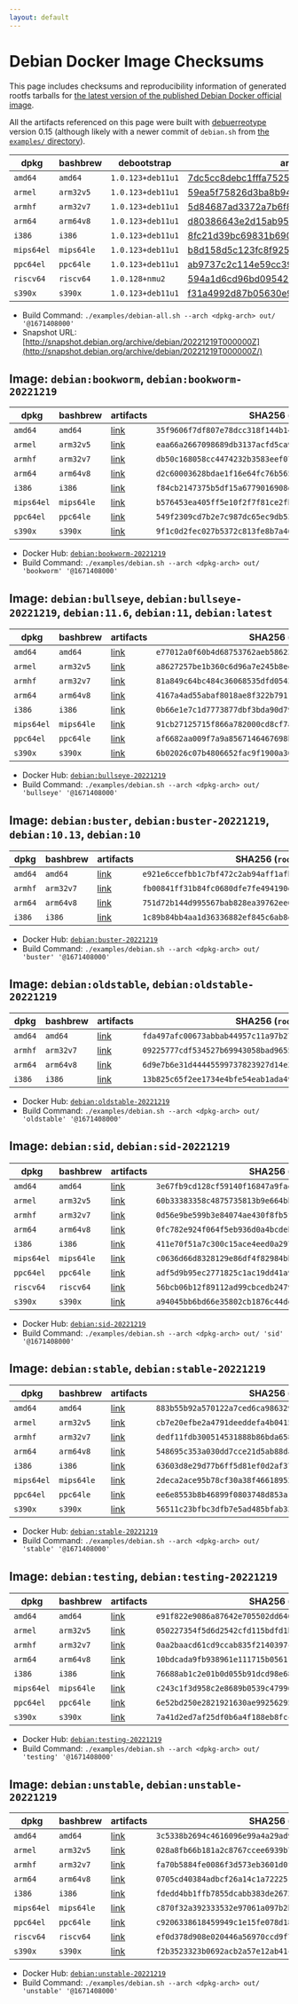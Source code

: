 ```yaml
---
layout: default
---
```


# Debian Docker Image Checksums

This page includes checksums and reproducibility information of generated rootfs tarballs for [the latest version of the published Debian Docker official image](https://hub.docker.com/_/debian).

All the artifacts referenced on this page were built with [debuerreotype](https://github.com/debuerreotype/debuerreotype) version 0.15 (although likely with a newer commit of `debian.sh` from [the `examples/` directory](https://github.com/debuerreotype/debuerreotype/tree/master/examples)).

| dpkg | bashbrew | debootstrap | artifacts |
| - | - | - | - |
| `amd64` | `amd64` | `1.0.123+deb11u1` | [7dc5cc8debc1fffa75259c94dda255d09a122b55](https://github.com/debuerreotype/docker-debian-artifacts/tree/7dc5cc8debc1fffa75259c94dda255d09a122b55) |
| `armel` | `arm32v5` | `1.0.123+deb11u1` | [59ea5f75826d3ba8b94014a24907e712de1a2936](https://github.com/debuerreotype/docker-debian-artifacts/tree/59ea5f75826d3ba8b94014a24907e712de1a2936) |
| `armhf` | `arm32v7` | `1.0.123+deb11u1` | [5d84687ad3372a7b6f8a8c1e20136d2fabfa047a](https://github.com/debuerreotype/docker-debian-artifacts/tree/5d84687ad3372a7b6f8a8c1e20136d2fabfa047a) |
| `arm64` | `arm64v8` | `1.0.123+deb11u1` | [d80386643e2d15ab951a0b2c5f3617f19e437b95](https://github.com/debuerreotype/docker-debian-artifacts/tree/d80386643e2d15ab951a0b2c5f3617f19e437b95) |
| `i386` | `i386` | `1.0.123+deb11u1` | [8fc21d39bc69831b690b9d186c62c8d7b1c87047](https://github.com/debuerreotype/docker-debian-artifacts/tree/8fc21d39bc69831b690b9d186c62c8d7b1c87047) |
| `mips64el` | `mips64le` | `1.0.123+deb11u1` | [b8d158d5c123fc8f9251abea57107cda4eb0b449](https://github.com/debuerreotype/docker-debian-artifacts/tree/b8d158d5c123fc8f9251abea57107cda4eb0b449) |
| `ppc64el` | `ppc64le` | `1.0.123+deb11u1` | [ab9737c2c114e59cc3978a3fdbb2eaea01cb2667](https://github.com/debuerreotype/docker-debian-artifacts/tree/ab9737c2c114e59cc3978a3fdbb2eaea01cb2667) |
| `riscv64` | `riscv64` | `1.0.128+nmu2` | [594a1d6cd96bd095427edde648c02b50b643f40b](https://github.com/debuerreotype/docker-debian-artifacts/tree/594a1d6cd96bd095427edde648c02b50b643f40b) |
| `s390x` | `s390x` | `1.0.123+deb11u1` | [f31a4992d87b05630e913a1a6bb12d631d0af410](https://github.com/debuerreotype/docker-debian-artifacts/tree/f31a4992d87b05630e913a1a6bb12d631d0af410) |

- Build Command: `./examples/debian-all.sh --arch <dpkg-arch> out/ '@1671408000'`
- Snapshot URL: [http://snapshot.debian.org/archive/debian/20221219T000000Z](http://snapshot.debian.org/archive/debian/20221219T000000Z/)

## Image: `debian:bookworm`, `debian:bookworm-20221219`

| dpkg | bashbrew | artifacts | SHA256 (`rootfs.tar.xz`) |
| - | - | - | - |
| `amd64` | `amd64` | [link](https://github.com/debuerreotype/docker-debian-artifacts/tree/7dc5cc8debc1fffa75259c94dda255d09a122b55/bookworm) | `35f9606f7df807e78dcc318f144b14133b0cd0a2d7c9f68fc3fea2a81b54932c` |
| `armel` | `arm32v5` | [link](https://github.com/debuerreotype/docker-debian-artifacts/tree/59ea5f75826d3ba8b94014a24907e712de1a2936/bookworm) | `eaa66a2667098689db3137acfd5ca934c195bce204c53ed1884fc3b89f43043d` |
| `armhf` | `arm32v7` | [link](https://github.com/debuerreotype/docker-debian-artifacts/tree/5d84687ad3372a7b6f8a8c1e20136d2fabfa047a/bookworm) | `db50c168058cc4474232b3583eef07f53ac6b8493229e320cec85ec1fb95d91a` |
| `arm64` | `arm64v8` | [link](https://github.com/debuerreotype/docker-debian-artifacts/tree/d80386643e2d15ab951a0b2c5f3617f19e437b95/bookworm) | `d2c60003628bdae1f16e64fc76b565aa53e251993bd5d9bf28c7d2aae34d4e2a` |
| `i386` | `i386` | [link](https://github.com/debuerreotype/docker-debian-artifacts/tree/8fc21d39bc69831b690b9d186c62c8d7b1c87047/bookworm) | `f84cb2147375b5df15a6779016908d7d20cada23cc68810cf8f9c068862a2a3b` |
| `mips64el` | `mips64le` | [link](https://github.com/debuerreotype/docker-debian-artifacts/tree/b8d158d5c123fc8f9251abea57107cda4eb0b449/bookworm) | `b576453ea405ff5e10f2f7f81ce2fbb6bc32be10dc4fe200667c797a5edf9c6a` |
| `ppc64el` | `ppc64le` | [link](https://github.com/debuerreotype/docker-debian-artifacts/tree/ab9737c2c114e59cc3978a3fdbb2eaea01cb2667/bookworm) | `549f2309cd7b2e7c987dc65ec9db5310e50a7054db401732e32e95a2036638cd` |
| `s390x` | `s390x` | [link](https://github.com/debuerreotype/docker-debian-artifacts/tree/f31a4992d87b05630e913a1a6bb12d631d0af410/bookworm) | `9f1c0d2fec027b5372c813fe8b7a46815ff7c4dcfc9c6cfd818db30c58abfe75` |

- Docker Hub: [`debian:bookworm-20221219`](https://hub.docker.com/_/debian/tags?name=bookworm-20221219)
- Build Command: `./examples/debian.sh --arch <dpkg-arch> out/ 'bookworm' '@1671408000'`

## Image: `debian:bullseye`, `debian:bullseye-20221219`, `debian:11.6`, `debian:11`, `debian:latest`

| dpkg | bashbrew | artifacts | SHA256 (`rootfs.tar.xz`) |
| - | - | - | - |
| `amd64` | `amd64` | [link](https://github.com/debuerreotype/docker-debian-artifacts/tree/7dc5cc8debc1fffa75259c94dda255d09a122b55/bullseye) | `e77012a0f60b4d68753762aeb586232eabaedf4abe496e7b6bd6aa41ffa22ef7` |
| `armel` | `arm32v5` | [link](https://github.com/debuerreotype/docker-debian-artifacts/tree/59ea5f75826d3ba8b94014a24907e712de1a2936/bullseye) | `a8627257be1b360c6d96a7e245b8eec828254b62046aee35952224e6d5a747c6` |
| `armhf` | `arm32v7` | [link](https://github.com/debuerreotype/docker-debian-artifacts/tree/5d84687ad3372a7b6f8a8c1e20136d2fabfa047a/bullseye) | `81a849c64bc484c36068535dfd0543c0770902ba49fb7ed26988eb526bdeb163` |
| `arm64` | `arm64v8` | [link](https://github.com/debuerreotype/docker-debian-artifacts/tree/d80386643e2d15ab951a0b2c5f3617f19e437b95/bullseye) | `4167a4ad55abaf8018ae8f322b7911691d5044b73324f0854453830fdffa3a09` |
| `i386` | `i386` | [link](https://github.com/debuerreotype/docker-debian-artifacts/tree/8fc21d39bc69831b690b9d186c62c8d7b1c87047/bullseye) | `0b66e1e7c1d7773877dbf3bda90d79551b00f017116c97aecbbec0b2b67a01dd` |
| `mips64el` | `mips64le` | [link](https://github.com/debuerreotype/docker-debian-artifacts/tree/b8d158d5c123fc8f9251abea57107cda4eb0b449/bullseye) | `91cb27125715f866a782000cd8cf7a774ca4859173b1cf01cf3d596f3154322d` |
| `ppc64el` | `ppc64le` | [link](https://github.com/debuerreotype/docker-debian-artifacts/tree/ab9737c2c114e59cc3978a3fdbb2eaea01cb2667/bullseye) | `af6682aa009f7a9a8567146467698bc77cc017301e0d46abb422877ae398d9c7` |
| `s390x` | `s390x` | [link](https://github.com/debuerreotype/docker-debian-artifacts/tree/f31a4992d87b05630e913a1a6bb12d631d0af410/bullseye) | `6b02026c07b4806652fac9f1900a30edf1e934beb20033c8f1430827c8ffa411` |

- Docker Hub: [`debian:bullseye-20221219`](https://hub.docker.com/_/debian/tags?name=bullseye-20221219)
- Build Command: `./examples/debian.sh --arch <dpkg-arch> out/ 'bullseye' '@1671408000'`

## Image: `debian:buster`, `debian:buster-20221219`, `debian:10.13`, `debian:10`

| dpkg | bashbrew | artifacts | SHA256 (`rootfs.tar.xz`) |
| - | - | - | - |
| `amd64` | `amd64` | [link](https://github.com/debuerreotype/docker-debian-artifacts/tree/7dc5cc8debc1fffa75259c94dda255d09a122b55/buster) | `e921e6ccefbb1c7bf472c2ab94aff1afb84a57f9ca828f6bfee62af8dc5aebd4` |
| `armhf` | `arm32v7` | [link](https://github.com/debuerreotype/docker-debian-artifacts/tree/5d84687ad3372a7b6f8a8c1e20136d2fabfa047a/buster) | `fb00841ff31b84fc0680dfe7fe494190d63bb98d251ee97cf0dbcb063422e183` |
| `arm64` | `arm64v8` | [link](https://github.com/debuerreotype/docker-debian-artifacts/tree/d80386643e2d15ab951a0b2c5f3617f19e437b95/buster) | `751d72b144d995567bab828ea39762ee6d8e3e3d15662e596838e462bc2e1130` |
| `i386` | `i386` | [link](https://github.com/debuerreotype/docker-debian-artifacts/tree/8fc21d39bc69831b690b9d186c62c8d7b1c87047/buster) | `1c89b84bb4aa1d36336882ef845c6ab8ed947e7dad114a72c42950bc1e06a939` |

- Docker Hub: [`debian:buster-20221219`](https://hub.docker.com/_/debian/tags?name=buster-20221219)
- Build Command: `./examples/debian.sh --arch <dpkg-arch> out/ 'buster' '@1671408000'`

## Image: `debian:oldstable`, `debian:oldstable-20221219`

| dpkg | bashbrew | artifacts | SHA256 (`rootfs.tar.xz`) |
| - | - | - | - |
| `amd64` | `amd64` | [link](https://github.com/debuerreotype/docker-debian-artifacts/tree/7dc5cc8debc1fffa75259c94dda255d09a122b55/oldstable) | `fda497afc00673abbab44957c11a97b27f84b214ba3f3e701f2eebe162e81569` |
| `armhf` | `arm32v7` | [link](https://github.com/debuerreotype/docker-debian-artifacts/tree/5d84687ad3372a7b6f8a8c1e20136d2fabfa047a/oldstable) | `09225777cdf534527b69943058bad96558ae0a4d65fad00cf6c7b0542df11a75` |
| `arm64` | `arm64v8` | [link](https://github.com/debuerreotype/docker-debian-artifacts/tree/d80386643e2d15ab951a0b2c5f3617f19e437b95/oldstable) | `6d9e7b6e31d44445599737823927d14e2dcd7943569f9a0405feaeab2418cf18` |
| `i386` | `i386` | [link](https://github.com/debuerreotype/docker-debian-artifacts/tree/8fc21d39bc69831b690b9d186c62c8d7b1c87047/oldstable) | `13b825c65f2ee1734e4bfe54eab1ada49e638dd22b24f5f46d721118cdd99048` |

- Docker Hub: [`debian:oldstable-20221219`](https://hub.docker.com/_/debian/tags?name=oldstable-20221219)
- Build Command: `./examples/debian.sh --arch <dpkg-arch> out/ 'oldstable' '@1671408000'`

## Image: `debian:sid`, `debian:sid-20221219`

| dpkg | bashbrew | artifacts | SHA256 (`rootfs.tar.xz`) |
| - | - | - | - |
| `amd64` | `amd64` | [link](https://github.com/debuerreotype/docker-debian-artifacts/tree/7dc5cc8debc1fffa75259c94dda255d09a122b55/sid) | `3e67fb9cd128cf59140f16847a9fae834e50fd4ef892b91418bbe8c6721bed99` |
| `armel` | `arm32v5` | [link](https://github.com/debuerreotype/docker-debian-artifacts/tree/59ea5f75826d3ba8b94014a24907e712de1a2936/sid) | `60b33383358c4875735813b9e664bb201caf16593d37befb55887bce0045ac39` |
| `armhf` | `arm32v7` | [link](https://github.com/debuerreotype/docker-debian-artifacts/tree/5d84687ad3372a7b6f8a8c1e20136d2fabfa047a/sid) | `0d56e9be599b3e84074ae430f8fb5feaba0feaef20b41b557cdbb8c7073e8826` |
| `arm64` | `arm64v8` | [link](https://github.com/debuerreotype/docker-debian-artifacts/tree/d80386643e2d15ab951a0b2c5f3617f19e437b95/sid) | `0fc782e924f064f5eb936d0a4bcdebbfc105f1a502a0259e49a4267d8e037794` |
| `i386` | `i386` | [link](https://github.com/debuerreotype/docker-debian-artifacts/tree/8fc21d39bc69831b690b9d186c62c8d7b1c87047/sid) | `411e70f51a7c300c15ace4eed0a297bfe2c4bf18df5f308d4590c5bc8662eab6` |
| `mips64el` | `mips64le` | [link](https://github.com/debuerreotype/docker-debian-artifacts/tree/b8d158d5c123fc8f9251abea57107cda4eb0b449/sid) | `c0636d66d8328129e86df4f82984bbadf5e1b882151801b7aee5e236c0aa6f97` |
| `ppc64el` | `ppc64le` | [link](https://github.com/debuerreotype/docker-debian-artifacts/tree/ab9737c2c114e59cc3978a3fdbb2eaea01cb2667/sid) | `adf5d9b95ec2771825c1ac19dd41a9f2f33f5df65b424ac84c7057ed5328e8f1` |
| `riscv64` | `riscv64` | [link](https://github.com/debuerreotype/docker-debian-artifacts/tree/594a1d6cd96bd095427edde648c02b50b643f40b/sid) | `56bcb06b12f89112ad99cbcedb2479faa7c9f150aee8d0bfb78d1a41bc131e80` |
| `s390x` | `s390x` | [link](https://github.com/debuerreotype/docker-debian-artifacts/tree/f31a4992d87b05630e913a1a6bb12d631d0af410/sid) | `a94045bb6bd66e35802cb1876c44ddbdb3ba0867416d7790d44a7cf130a88868` |

- Docker Hub: [`debian:sid-20221219`](https://hub.docker.com/_/debian/tags?name=sid-20221219)
- Build Command: `./examples/debian.sh --arch <dpkg-arch> out/ 'sid' '@1671408000'`

## Image: `debian:stable`, `debian:stable-20221219`

| dpkg | bashbrew | artifacts | SHA256 (`rootfs.tar.xz`) |
| - | - | - | - |
| `amd64` | `amd64` | [link](https://github.com/debuerreotype/docker-debian-artifacts/tree/7dc5cc8debc1fffa75259c94dda255d09a122b55/stable) | `883b55b92a570122a7ced6ca9863298921baf70914fdedc1fdb5e80d6e4087f6` |
| `armel` | `arm32v5` | [link](https://github.com/debuerreotype/docker-debian-artifacts/tree/59ea5f75826d3ba8b94014a24907e712de1a2936/stable) | `cb7e20efbe2a4791deeddefa4b04152f0470d07ab8183d84e01f242e7d26acbb` |
| `armhf` | `arm32v7` | [link](https://github.com/debuerreotype/docker-debian-artifacts/tree/5d84687ad3372a7b6f8a8c1e20136d2fabfa047a/stable) | `dedf11fdb300514531888b86bda658b9b3b2bacbeaca7046576d35ff46ca98c0` |
| `arm64` | `arm64v8` | [link](https://github.com/debuerreotype/docker-debian-artifacts/tree/d80386643e2d15ab951a0b2c5f3617f19e437b95/stable) | `548695c353a030dd7cce21d5ab88dad06fb43a167165ca03c81026fc0200bed3` |
| `i386` | `i386` | [link](https://github.com/debuerreotype/docker-debian-artifacts/tree/8fc21d39bc69831b690b9d186c62c8d7b1c87047/stable) | `63603d8e29d77b6ff5d81ef0d2af37f3aef40e31a3ceb6c5774bb6c1106d812b` |
| `mips64el` | `mips64le` | [link](https://github.com/debuerreotype/docker-debian-artifacts/tree/b8d158d5c123fc8f9251abea57107cda4eb0b449/stable) | `2deca2ace95b78cf30a38f46618952f3d845f53f37a3d828b0f0852efd14ce2f` |
| `ppc64el` | `ppc64le` | [link](https://github.com/debuerreotype/docker-debian-artifacts/tree/ab9737c2c114e59cc3978a3fdbb2eaea01cb2667/stable) | `ee6e8553b8b46899f0803748d853a1fc67b3524317c416ad2b753a12a8db62ff` |
| `s390x` | `s390x` | [link](https://github.com/debuerreotype/docker-debian-artifacts/tree/f31a4992d87b05630e913a1a6bb12d631d0af410/stable) | `56511c23bfbc3dfb7e5ad485bfab33f7703ebb88840a4692c526c4fe9263231b` |

- Docker Hub: [`debian:stable-20221219`](https://hub.docker.com/_/debian/tags?name=stable-20221219)
- Build Command: `./examples/debian.sh --arch <dpkg-arch> out/ 'stable' '@1671408000'`

## Image: `debian:testing`, `debian:testing-20221219`

| dpkg | bashbrew | artifacts | SHA256 (`rootfs.tar.xz`) |
| - | - | - | - |
| `amd64` | `amd64` | [link](https://github.com/debuerreotype/docker-debian-artifacts/tree/7dc5cc8debc1fffa75259c94dda255d09a122b55/testing) | `e91f822e9086a87642e705502dd6405d1782cf4cf4c423ad319bd8de18ca7394` |
| `armel` | `arm32v5` | [link](https://github.com/debuerreotype/docker-debian-artifacts/tree/59ea5f75826d3ba8b94014a24907e712de1a2936/testing) | `050227354f5d6d2542cfd115bdfd1b6f5d21698928ff42c3c7ca148d073bacce` |
| `armhf` | `arm32v7` | [link](https://github.com/debuerreotype/docker-debian-artifacts/tree/5d84687ad3372a7b6f8a8c1e20136d2fabfa047a/testing) | `0aa2baacd61cd9ccab835f2140397c548fe98a4c1ce73b0c24cd2a944bdcf05c` |
| `arm64` | `arm64v8` | [link](https://github.com/debuerreotype/docker-debian-artifacts/tree/d80386643e2d15ab951a0b2c5f3617f19e437b95/testing) | `10bdcada9fb938961e111715b05611711dea58cf9fca612daf57e446a183c28f` |
| `i386` | `i386` | [link](https://github.com/debuerreotype/docker-debian-artifacts/tree/8fc21d39bc69831b690b9d186c62c8d7b1c87047/testing) | `76688ab1c2e01b0d055b91dcd98e682b7c549d15c1dda6c41d8f40ab1d2ced1e` |
| `mips64el` | `mips64le` | [link](https://github.com/debuerreotype/docker-debian-artifacts/tree/b8d158d5c123fc8f9251abea57107cda4eb0b449/testing) | `c243c1f3d958c2e8689b0539c47996b85157f7c024a7f8bb0e14556b7c7c4b13` |
| `ppc64el` | `ppc64le` | [link](https://github.com/debuerreotype/docker-debian-artifacts/tree/ab9737c2c114e59cc3978a3fdbb2eaea01cb2667/testing) | `6e52bd250e2821921630ae992562954216769ade823ff25c60be91a3cb9dd088` |
| `s390x` | `s390x` | [link](https://github.com/debuerreotype/docker-debian-artifacts/tree/f31a4992d87b05630e913a1a6bb12d631d0af410/testing) | `7a41d2ed7af25df0b6a4f188eb8fcc794bbbf729a0dd78ccf2e8410161db5661` |

- Docker Hub: [`debian:testing-20221219`](https://hub.docker.com/_/debian/tags?name=testing-20221219)
- Build Command: `./examples/debian.sh --arch <dpkg-arch> out/ 'testing' '@1671408000'`

## Image: `debian:unstable`, `debian:unstable-20221219`

| dpkg | bashbrew | artifacts | SHA256 (`rootfs.tar.xz`) |
| - | - | - | - |
| `amd64` | `amd64` | [link](https://github.com/debuerreotype/docker-debian-artifacts/tree/7dc5cc8debc1fffa75259c94dda255d09a122b55/unstable) | `3c5338b2694c4616096e99a4a29ad9fd046087b4c76a09b0a60c6e30adb3b5f8` |
| `armel` | `arm32v5` | [link](https://github.com/debuerreotype/docker-debian-artifacts/tree/59ea5f75826d3ba8b94014a24907e712de1a2936/unstable) | `028a8fb66b181a2c8767ccee6939b7777d644af80150eae06ca59b016e4ec255` |
| `armhf` | `arm32v7` | [link](https://github.com/debuerreotype/docker-debian-artifacts/tree/5d84687ad3372a7b6f8a8c1e20136d2fabfa047a/unstable) | `fa70b5884fe0086f3d573eb3601d0fdaeb8e94de9d5ccebaae474bbc4aa581ef` |
| `arm64` | `arm64v8` | [link](https://github.com/debuerreotype/docker-debian-artifacts/tree/d80386643e2d15ab951a0b2c5f3617f19e437b95/unstable) | `0705cd40384adbcf26a14c1a72225129f372d2eecbac538ce3ab3923089db41f` |
| `i386` | `i386` | [link](https://github.com/debuerreotype/docker-debian-artifacts/tree/8fc21d39bc69831b690b9d186c62c8d7b1c87047/unstable) | `fdedd4bb1ffb7855dcabb383de2672286bdcd0c1518ec196a1778f2cdc9f0deb` |
| `mips64el` | `mips64le` | [link](https://github.com/debuerreotype/docker-debian-artifacts/tree/b8d158d5c123fc8f9251abea57107cda4eb0b449/unstable) | `c870f32a392333532e97061a097b2bf9ee258972f2cf9a4d97cb88adec64f6f9` |
| `ppc64el` | `ppc64le` | [link](https://github.com/debuerreotype/docker-debian-artifacts/tree/ab9737c2c114e59cc3978a3fdbb2eaea01cb2667/unstable) | `c9206338618459949c1e15fe078d185bbec7b2fca0d8c18c6220e5914cd90b73` |
| `riscv64` | `riscv64` | [link](https://github.com/debuerreotype/docker-debian-artifacts/tree/594a1d6cd96bd095427edde648c02b50b643f40b/unstable) | `ef0d378d908e020446a56970ccd9f719201406b526548e51db25438da06b6b59` |
| `s390x` | `s390x` | [link](https://github.com/debuerreotype/docker-debian-artifacts/tree/f31a4992d87b05630e913a1a6bb12d631d0af410/unstable) | `f2b3523323b0692acb2a57e12ab41ccd877c9adb2ed4f5194dfd80e29ef21ae0` |

- Docker Hub: [`debian:unstable-20221219`](https://hub.docker.com/_/debian/tags?name=unstable-20221219)
- Build Command: `./examples/debian.sh --arch <dpkg-arch> out/ 'unstable' '@1671408000'`
